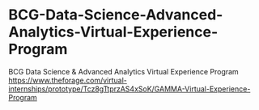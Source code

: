 # BCG-Data-Science-Advanced-Analytics-Virtual-Experience-Program
BCG Data Science &amp; Advanced Analytics Virtual Experience Program 
https://www.theforage.com/virtual-internships/prototype/Tcz8gTtprzAS4xSoK/GAMMA-Virtual-Experience-Program

